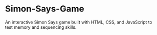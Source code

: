 # Simon-Says-Game
An interactive Simon Says game built with HTML, CSS, and JavaScript to test memory and sequencing skills.
